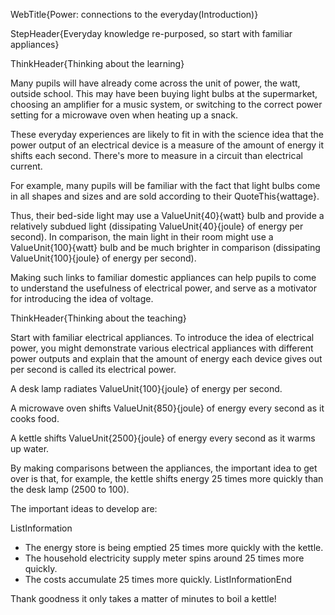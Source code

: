 WebTitle{Power: connections to the everyday(Introduction)}

StepHeader{Everyday knowledge re-purposed, so start with familiar appliances}

ThinkHeader{Thinking about the learning}

Many pupils will have already come across the unit of power, the watt, outside school. This may have been buying light bulbs at the supermarket, choosing an amplifier for a music system, or switching to the correct power setting for a microwave oven when heating up a snack.

These everyday experiences are likely to fit in with the science idea that the power output of an electrical device is a measure of the amount of energy it shifts each second. There's more to measure in a circuit than electrical current.

For example, many pupils will be familiar with the fact that light bulbs come in all shapes and sizes and are sold according to their QuoteThis{wattage}.

Thus, their bed-side light may use a ValueUnit{40}{watt} bulb and provide a relatively subdued light (dissipating ValueUnit{40}{joule} of energy per second). In comparison, the main light in their room might use a ValueUnit{100}{watt} bulb and be much brighter in comparison (dissipating ValueUnit{100}{joule} of energy per second).

Making such links to familiar domestic appliances can help pupils to come to understand the usefulness of electrical power, and serve as a motivator for introducing the idea of voltage.

ThinkHeader{Thinking about the teaching}

Start with familiar electrical appliances. To introduce the idea of electrical power, you might demonstrate various electrical appliances with different power outputs and explain that the amount of energy each device gives out per second is called its electrical power.

A desk lamp radiates ValueUnit{100}{joule} of energy per second.

A microwave oven shifts ValueUnit{850}{joule} of energy every second as it cooks food.

A kettle shifts ValueUnit{2500}{joule} of energy every second as it warms up water.

By making comparisons between the appliances, the important idea to get over is that, for example, the kettle shifts energy 25 times more quickly than the desk lamp (2500 to 100).

The important ideas to develop are:

ListInformation
- The energy store is being emptied 25 times more quickly with the kettle.
- The household electricity supply meter spins around 25 times more quickly.
- The costs accumulate 25 times more quickly.
ListInformationEnd

Thank goodness it only takes a matter of minutes to boil a kettle!

